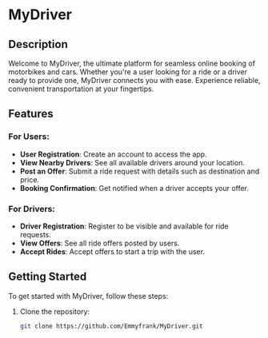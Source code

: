 
# MyDriver

## Description

Welcome to MyDriver, the ultimate platform for seamless online booking of motorbikes and cars. Whether you're a user looking for a ride or a driver ready to provide one, MyDriver connects you with ease. Experience reliable, convenient transportation at your fingertips.

## Features

### For Users:
- **User Registration**: Create an account to access the app.
- **View Nearby Drivers**: See all available drivers around your location.
- **Post an Offer**: Submit a ride request with details such as destination and price.
- **Booking Confirmation**: Get notified when a driver accepts your offer.

### For Drivers:
- **Driver Registration**: Register to be visible and available for ride requests.
- **View Offers**: See all ride offers posted by users.
- **Accept Rides**: Accept offers to start a trip with the user.

## Getting Started

To get started with MyDriver, follow these steps:

1. Clone the repository:
   ```bash
   git clone https://github.com/Emmyfrank/MyDriver.git
